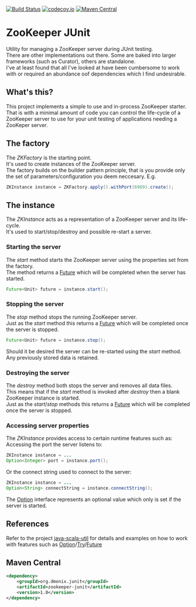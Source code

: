 [![Build Status](https://travis-ci.org/pnerg/zookeeper-junit.svg?branch=master)](https://travis-ci.org/pnerg/zookeeper-junit)  [![codecov.io](https://codecov.io/github/pnerg/zookeeper-junit/coverage.svg?branch=master)](https://codecov.io/github/pnerg/zookeeper-junit?branch=master) [![Maven Central](https://maven-badges.herokuapp.com/maven-central/org.dmonix.junit/zookeeper-junit/badge.svg?style=plastic)](https://maven-badges.herokuapp.com/maven-central/org.dmonix.junit/zookeeper-junit)
# ZooKeeper JUnit
Utility for managing a ZooKeeper server during JUnit testing.  
There are other implementations out there. Some are baked into larger frameworks (such as Curator), others are standalone.  
I've at least found that all I've looked at have been cumbersome to work with or required an abundance oof dependencies which I find undesirable.

## What's this?
This project implements a simple to use and in-process ZooKeeper starter.   
That is with a minimal amount of code you can control the life-cycle of a ZooKeeper server to use for your unit testing of applications needing a ZooKeper server.

## The factory
The _ZKFactory_ is the starting point.  
It's used to create instances of the ZooKeeper server.  
The factory builds on the builder pattern principle, that is you provide only the set of parameters/configuration you deem neccesary.
E.g.
```java
ZKInstance instance = ZKFactory.apply().withPort(6969).create();
```

## The instance
The _ZKInstance_ acts as a representation of a ZooKeeper server and its life-cycle.  
It's used to start/stop/destroy and possible re-start a server.  

### Starting the server
The _start_ method starts the ZooKeeper server using the properties set from the factory.  
The method returns a [Future](https://github.com/pnerg/java-scala-util/wiki/Future) which will be completed when the server has started.
```java
Future<Unit> future = instance.start();
```
### Stopping the server
The _stop_ method stops the running ZooKeeper server.  
Just as the _start_ method this returns a [Future](https://github.com/pnerg/java-scala-util/wiki/Future) which will be completed once the server is stopped.
```java
Future<Unit> future = instance.stop();
```
Should it be desired the server can be re-started using the _start_ method.  
Any previously stored data is retained.

### Destroying the server
The _destroy_ method both stops the server and removes all data files.  
This means that if the _start_ method is invoked after _destroy_ then a blank ZooKeeper instance is started.  
Just as the _start_/_stop_ methods this returns a [Future](https://github.com/pnerg/java-scala-util/wiki/Future) which will be completed once the server is stopped.

### Accessing server properties
The _ZKInstance_ provides access to certain runtime features such as:  
Accessing the port the server listens to:
```java
ZKInstance instance = ...
Option<Integer> port = instance.port();
```
Or the connect string used to connect to the server: 
```java
ZKInstance instance = ...
Option<String> connectString = instance.connectString();
```
The [Option](https://github.com/pnerg/java-scala-util/wiki/Option) interface represents an optional value which only is set if the server is started.

## References
Refer to the project [java-scala-util](https://github.com/pnerg/java-scala-util) for details and examples on how to work with features such as [Option](https://github.com/pnerg/java-scala-util/wiki/Option)/[Try](https://github.com/pnerg/java-scala-util/wiki/Try)/[Future](https://github.com/pnerg/java-scala-util/wiki/Future)

## Maven Central
```xml
<dependency>
    <groupId>org.dmonix.junit</groupId>
    <artifactId>zookeeper-junit</artifactId>
    <version>1.0</version>
</dependency>
```
